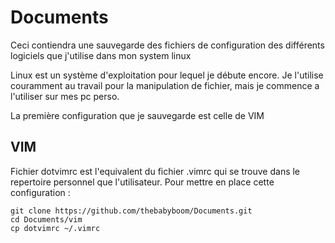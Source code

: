 
# Documents

Ceci contiendra une sauvegarde des fichiers de configuration des différents logiciels que j'utilise dans mon system linux

Linux est un système d'exploitation pour lequel je débute encore.
Je l'utilise couramment au travail pour la manipulation de fichier, mais je commence a l'utiliser sur mes pc perso.

La première configuration que je sauvegarde est celle de VIM

## VIM

Fichier dotvimrc est l'equivalent du fichier .vimrc qui se trouve dans le repertoire personnel que l'utilisateur.
Pour mettre en place cette configuration :

```
git clone https://github.com/thebabyboom/Documents.git
cd Documents/vim
cp dotvimrc ~/.vimrc

```
